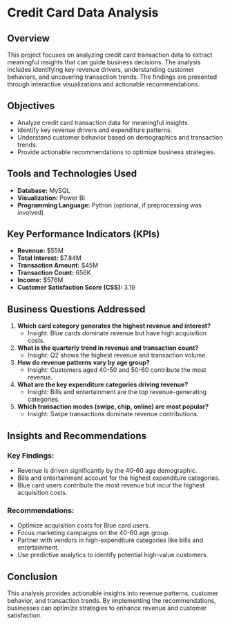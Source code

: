# Credit Card Data Analysis

## Overview
This project focuses on analyzing credit card transaction data to extract meaningful insights that can guide business decisions. The analysis includes identifying key revenue drivers, understanding customer behaviors, and uncovering transaction trends. The findings are presented through interactive visualizations and actionable recommendations.

## Objectives
- Analyze credit card transaction data for meaningful insights.
- Identify key revenue drivers and expenditure patterns.
- Understand customer behavior based on demographics and transaction trends.
- Provide actionable recommendations to optimize business strategies.

## Tools and Technologies Used
- **Database:** MySQL
- **Visualization:** Power BI
- **Programming Language:** Python (optional, if preprocessing was involved)

## Key Performance Indicators (KPIs)
- **Revenue:** $55M
- **Total Interest:** $7.84M
- **Transaction Amount:** $45M
- **Transaction Count:** 656K
- **Income:** $576M
- **Customer Satisfaction Score (CSS):** 3.19

## Business Questions Addressed
1. **Which card category generates the highest revenue and interest?**
   - Insight: Blue cards dominate revenue but have high acquisition costs.
2. **What is the quarterly trend in revenue and transaction count?**
   - Insight: Q2 shows the highest revenue and transaction volume.
3. **How do revenue patterns vary by age group?**
   - Insight: Customers aged 40-50 and 50-60 contribute the most revenue.
4. **What are the key expenditure categories driving revenue?**
   - Insight: Bills and entertainment are the top revenue-generating categories.
5. **Which transaction modes (swipe, chip, online) are most popular?**
   - Insight: Swipe transactions dominate revenue contributions.

## Insights and Recommendations
### Key Findings:
- Revenue is driven significantly by the 40-60 age demographic.
- Bills and entertainment account for the highest expenditure categories.
- Blue card users contribute the most revenue but incur the highest acquisition costs.

### Recommendations:
- Optimize acquisition costs for Blue card users.
- Focus marketing campaigns on the 40-60 age group.
- Partner with vendors in high-expenditure categories like bills and entertainment.
- Use predictive analytics to identify potential high-value customers.

## Conclusion
This analysis provides actionable insights into revenue patterns, customer behavior, and transaction trends. By implementing the recommendations, businesses can optimize strategies to enhance revenue and customer satisfaction.
